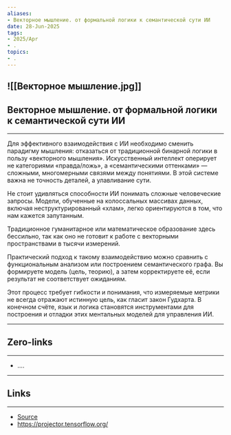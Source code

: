 ```yaml
---
aliases: 
- Векторное мышление. от формальной логики к семантической сути ИИ 
date: 28-Jun-2025
tags:
- 2025/Apr
- .
topics:
- .
---
```

![[Векторное мышление.jpg]]
-----
##  Векторное мышление. от формальной логики к семантической сути ИИ 
-----
Для эффективного взаимодействия с ИИ необходимо сменить парадигму мышления: отказаться от традиционной бинарной логики в пользу «векторного мышления». Искусственный интеллект оперирует не категориями «правда/ложь», а «семантическими оттенками» — сложными, многомерными связями между понятиями. В этой системе важна не точность деталей, а улавливание сути.

Не стоит удивляться способности ИИ понимать сложные человеческие запросы. Модели, обученные на колоссальных массивах данных, включая неструктурированный «хлам», легко ориентируются в том, что нам кажется запутанным. 

Традиционное гуманитарное или математическое образование здесь бессильно, так как оно не готовит к работе с векторными пространствами в тысячи измерений.

Практический подход к такому взаимодействию можно сравнить с функциональным анализом или построением семантического графа. Вы формируете модель (цель, теорию), а затем корректируете её, если результат не соответствует ожиданиям. 

Этот процесс требует гибкости и понимания, что измеряемые метрики не всегда отражают истинную цель, как гласит закон Гудхарта. В конечном счёте, язык и логика становятся инструментами для построения и отладки этих ментальных моделей для управления ИИ.

---
## Zero-links
---
- ....

---
## Links
---
- [Source](https://t.me/turboproject/1623)
- https://projector.tensorflow.org/